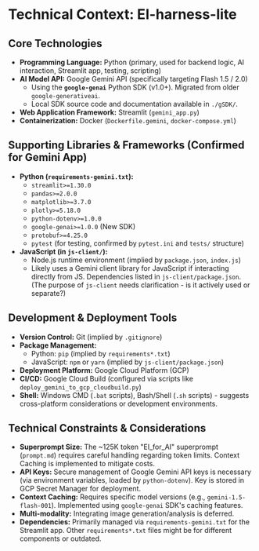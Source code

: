 # Technical Context: EI-harness-lite

## Core Technologies

*   **Programming Language:** Python (primary, used for backend logic, AI interaction, Streamlit app, testing, scripting)
*   **AI Model API:** Google Gemini API (specifically targeting Flash 1.5 / 2.0)
    *   Using the **`google-genai`** Python SDK (v1.0+). Migrated from older `google-generativeai`.
    *   Local SDK source code and documentation available in `./gSDK/`.
*   **Web Application Framework:** Streamlit (`gemini_app.py`)
*   **Containerization:** Docker (`Dockerfile.gemini`, `docker-compose.yml`)

## Supporting Libraries & Frameworks (Confirmed for Gemini App)

*   **Python (`requirements-gemini.txt`):**
    *   `streamlit>=1.30.0`
    *   `pandas>=2.0.0`
    *   `matplotlib>=3.7.0`
    *   `plotly>=5.18.0`
    *   `python-dotenv>=1.0.0`
    *   `google-genai>=1.0.0` (New SDK)
    *   `protobuf>=4.25.0`
    *   `pytest` (for testing, confirmed by `pytest.ini` and `tests/` structure)
*   **JavaScript (in `js-client/`):**
    *   Node.js runtime environment (implied by `package.json`, `index.js`)
    *   Likely uses a Gemini client library for JavaScript if interacting directly from JS. Dependencies listed in `js-client/package.json`. (The purpose of `js-client` needs clarification - is it actively used or separate?)

## Development & Deployment Tools

*   **Version Control:** Git (implied by `.gitignore`)
*   **Package Management:**
    *   Python: `pip` (implied by `requirements*.txt`)
    *   JavaScript: `npm` or `yarn` (implied by `js-client/package.json`)
*   **Deployment Platform:** Google Cloud Platform (GCP)
*   **CI/CD:** Google Cloud Build (configured via scripts like `deploy_gemini_to_gcp_cloudbuild.py`)
*   **Shell:** Windows CMD (`.bat` scripts), Bash/Shell (`.sh` scripts) - suggests cross-platform considerations or development environments.

## Technical Constraints & Considerations

*   **Superprompt Size:** The ~125K token "EI_for_AI" superprompt (`prompt.md`) requires careful handling regarding token limits. Context Caching is implemented to mitigate costs.
*   **API Keys:** Secure management of Google Gemini API keys is necessary (via environment variables, loaded by `python-dotenv`). Key is stored in GCP Secret Manager for deployment.
*   **Context Caching:** Requires specific model versions (e.g., `gemini-1.5-flash-001`). Implemented using `google-genai` SDK's caching features.
*   **Multi-modality:** Integrating image generation/analysis is deferred.
*   **Dependencies:** Primarily managed via `requirements-gemini.txt` for the Streamlit app. Other `requirements*.txt` files might be for different components or outdated.
